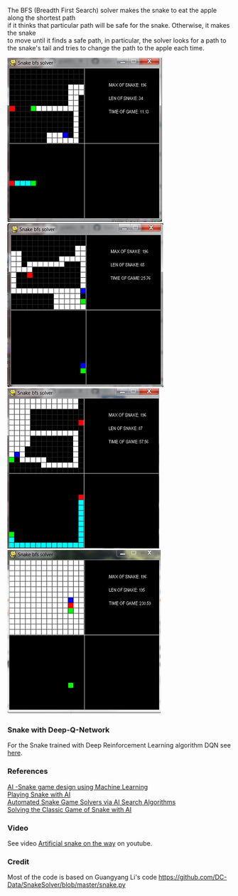 The BFS (Breadth First Search) solver makes the snake to eat the apple along the shortest path    
if it thinks that particular path will be safe for the snake. Otherwise, it makes the snake   
to move until it finds a safe path, in particular, the solver looks for a path to the snake's tail 
and tries to change the path to the apple each time.

![](images/len_34_t_075.png) ![](images/len_65_t_075.png)    
![](images/len_87_t_075.png) ![](images/len196_t_075.png)

### Snake with Deep-Q-Network

For the Snake trained with Deep Reinforcement Learning algorithm DQN see [here](https://github.com/Rafael1s/Deep-Reinforcement-Learning-Udacity/tree/master/Snake-Pygame-DQN).

### References

[AI -Snake game design using Machine Learning](https://www.pantechsolutions.net/ai-snake-game-design-using-machine-learning)     
[Playing Snake with AI](https://mc.ai/playing-snake-with-ai/)     
[Automated Snake Game Solvers via AI Search Algorithms](https://www.semanticscholar.org/paper/Automated-Snake-Game-Solvers-via-AI-Search-Kong-Mayans/ac6b04c7f7a9a3b8f58d7bc3c2ced39fd2c4ac98)    
[Solving the Classic Game of Snake with AI](https://towardsdatascience.com/slitherin-solving-the-classic-game-of-snake-with-ai-part-1-domain-specific-solvers-d1f5a5ccd635)   

### Video
See video [Artificial snake on the way](https://www.youtube.com/watch?v=-jNfUrVniNg&t=2s) on youtube.

### Credit
Most of the code is based on Guangyang Li's code https://github.com/DC-Data/SnakeSolver/blob/master/snake.py
